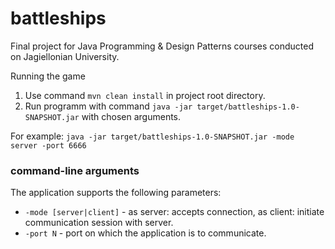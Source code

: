 # battleships
Final project for Java Programming & Design Patterns courses conducted on Jagiellonian University.

Running the game
1. Use command `mvn clean install` in project root directory.
2. Run programm with command `java -jar target/battleships-1.0-SNAPSHOT.jar` with chosen arguments.

For example: `java -jar target/battleships-1.0-SNAPSHOT.jar -mode server -port 6666`

### command-line arguments
The application supports the following parameters:

* `-mode [server|client]` - as server: accepts connection, as client: initiate communication session with server.
* `-port N` - port on which the application is to communicate.

